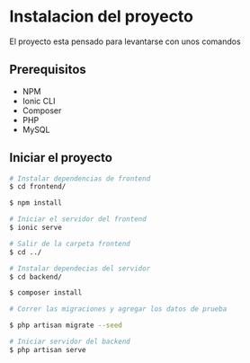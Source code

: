 # Instalacion del proyecto

El proyecto esta pensado para levantarse con unos comandos

## Prerequisitos

- NPM
- Ionic CLI
- Composer
- PHP
- MySQL

## Iniciar el proyecto

```bash
# Instalar dependencias de frontend
$ cd frontend/

$ npm install

# Iniciar el servidor del frontend
$ ionic serve

# Salir de la carpeta frontend
$ cd ../

# Instalar dependecias del servidor
$ cd backend/

$ composer install

# Correr las migraciones y agregar los datos de prueba

$ php artisan migrate --seed

# Iniciar servidor del backend
$ php artisan serve

```
